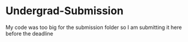 # Undergrad-Submission
My code was too big for the submission folder so I am submitting it here before the deadline
